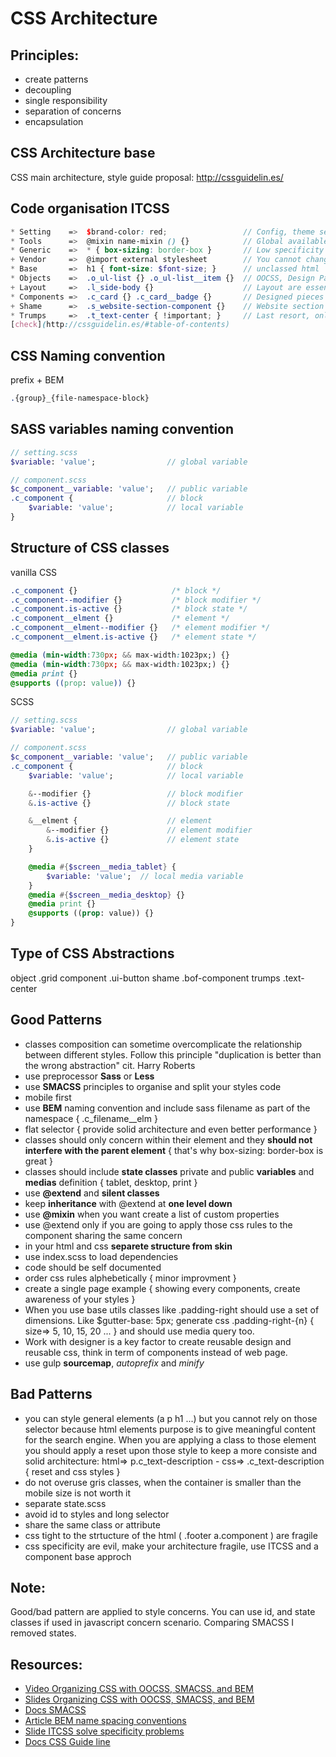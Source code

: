 # CSS Architecture

## Principles:
* create patterns
* decoupling
* single responsibility
* separation of concerns
* encapsulation


## CSS Architecture base
CSS main architecture, style guide proposal:
http://cssguidelin.es/


## Code organisation ITCSS
```scss
* Setting    =>  $brand-color: red;                 // Config, theme setting, brand color
* Tools      =>  @mixin name-mixin () {}            // Global available tools like function, mixin (the original name was Tools)
* Generic    =>  * { box-sizing: border-box }       // Low specificity reset.css normalize.css
+ Vendor     =>  @import external stylesheet        // You cannot change the css here (It's not part of ITCSS)
* Base       =>  h1 { font-size: $font-size; }      // unclassed html
* Objects    =>  .o_ul-list {} .o_ul-list__item {}  // OOCSS, Design Pattern, No cosmetics, Agnostically named
+ Layout     =>  .l_side-body {}                    // Layout are essentially a subset of Object
* Components =>  .c_card {} .c_card__badge {}       // Designed pieces of UI
+ Shame      =>  .s_website-section-component {}    // Website section specific classes (It's not part of ITCSS)
* Trumps     =>  .t_text-center { !important; }     // Last resort, only affect one specific piece of DOM
[check](http://cssguidelin.es/#table-of-contents)
```


## CSS Naming convention
prefix + BEM
```sass
.{group}_{file-namespace-block}
```
## SASS variables naming convention
```sass
// setting.scss
$variable: 'value';                // global variable

// component.scss
$c_component__variable: 'value';   // public variable
.c_component {                     // block
    $variable: 'value';            // local variable
}
```

## Structure of CSS classes
vanilla CSS
```css
.c_component {}                     /* block */
.c_component--modifier {}           /* block modifier */
.c_component.is-active {}           /* block state */
.c_component__elment {}             /* element */
.c_component__elment--modifier {}   /* element modifier */
.c_component__elment.is-active {}   /* element state */

@media (min-width:730px; && max-width:1023px;) {}
@media (min-width:730px; && max-width:1023px;) {}
@media print {}
@supports ((prop: value)) {}
```

SCSS
```sass
// setting.scss
$variable: 'value';                // global variable

// component.scss
$c_component__variable: 'value';   // public variable
.c_component {                     // block
    $variable: 'value';            // local variable

    &--modifier {}                 // block modifier
    &.is-active {}                 // block state

    &__elment {                    // element
        &--modifier {}             // element modifier
        &.is-active {}             // element state
    }

    @media #{$screen__media_tablet} {
        $variable: 'value';  // local media variable
    }
    @media #{$screen__media_desktop} {}
    @media print {}
    @supports ((prop: value)) {}
}
```

## Type of CSS Abstractions
object      .grid
component   .ui-button
shame       .bof-component
trumps      .text-center

## Good Patterns
* classes composition can sometime overcomplicate the relationship between different styles. Follow this principle "duplication is better than the wrong abstraction" cit. Harry Roberts
* use preprocessor __Sass__ or __Less__
* use __SMACSS__ principles to organise and split your styles code
* mobile first
* use __BEM__ naming convention and include sass filename as part of the namespace { .c_filename__elm }
* flat selector { provide solid architecture and even better performance }
* classes should only concern within their element and they __should not interfere with the parent element__ { that's why box-sizing: border-box is great }
* classes should include __state classes__ private and public __variables__ and __medias__ definition { tablet, desktop, print }
* use __@extend__ and __silent classes__
* keep __inheritance__ with @extend at __one level down__
* use __@mixin__ when you want create a list of custom properties
* use @extend only if you are going to apply those css rules to the component sharing the same concern
* in your html and css __separete structure from skin__
* use index.scss to load dependencies
* code should be self documented
* order css rules alphebetically { minor improvment }
* create a single page example { showing every components, create awareness of your styles }
* When you use base utils classes like .padding-right should use a set of dimensions. Like $gutter-base: 5px; generate css .padding-right-{n} { size=> 5, 10, 15, 20 ... } and should use media query too.
* Work with designer is a key factor to create reusable design and reusable css, think in term of components instead of web page.
* use gulp __sourcemap__, _autoprefix_ and _minify_

## Bad Patterns
* you can style general elements (a p h1 ...) but you cannot rely on those selector because html elements purpose is to give meaningful content for the search engine. When you are applying a class to those element you should apply a reset upon those style to keep a more consiste and solid architecture: html=> p.c_text-description - css=> .c_text-description { reset and css styles }
* do not overuse gris classes, when the container is smaller than the mobile size is not worth it
* separate state.scss
* avoid id to styles and long selector
* share the same class or attribute
* css tight to the strtucture of the html ( .footer a.component ) are fragile
* css specificity are evil, make your architecture fragile, use ITCSS and a component base approch

## Note:
Good/bad pattern are applied to style concerns. You can use id, and state classes if used in javascript concern scenario.
Comparing SMACSS I removed states.

## Resources:
* [Video Organizing CSS with OOCSS, SMACSS, and BEM](https://www.youtube.com/watch?v=IKFq2cSbQ4Q)
* [Slides Organizing CSS with OOCSS, SMACSS, and BEM](https://speakerdeck.com/mattstauffer/organizing-css-oocss-smacss-and-bem)
* [Docs SMACSS](https://smacss.com/)
* [Article BEM name spacing conventions](http://csswizardry.com/2015/03/more-transparent-ui-code-with-namespaces/)
* [Slide ITCSS solve specificity problems](https://speakerdeck.com/dafed/managing-css-projects-with-itcss)
* [Docs CSS Guide line](http://cssguidelin.es/)
